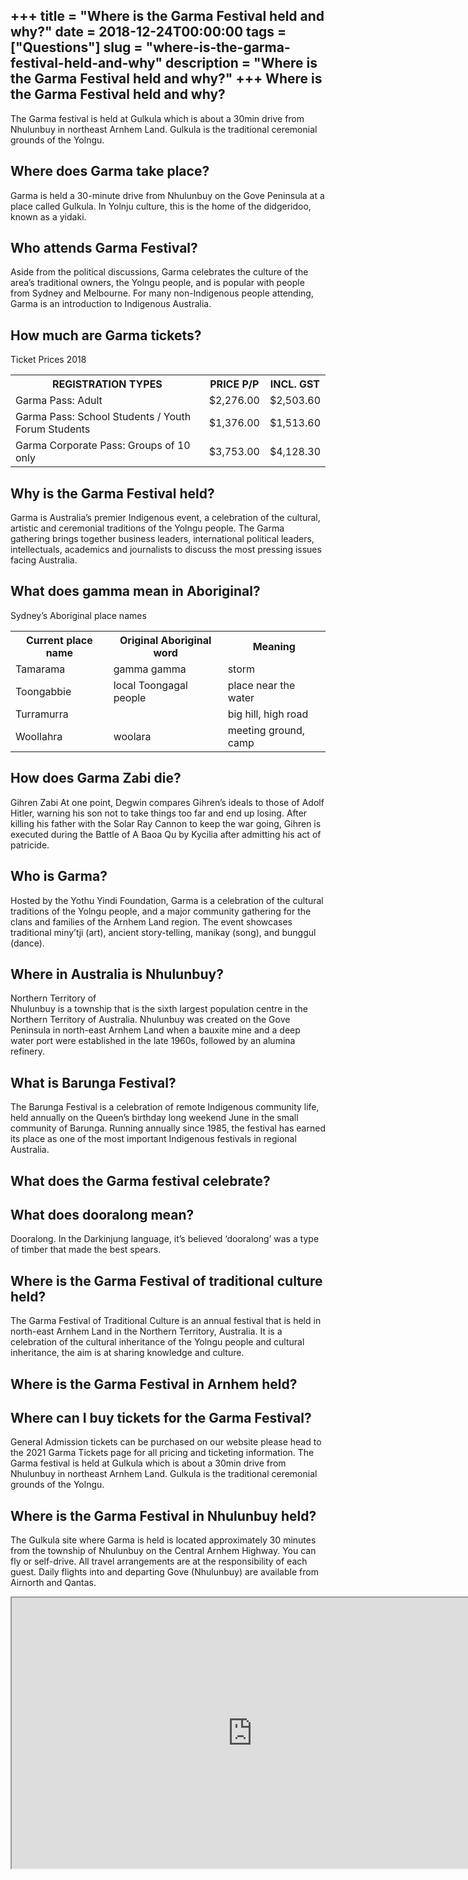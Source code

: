 +++
title = "Where is the Garma Festival held and why?"
date = 2018-12-24T00:00:00
tags = ["Questions"]
slug = "where-is-the-garma-festival-held-and-why"
description = "Where is the Garma Festival held and why?"
+++
Where is the Garma Festival held and why?
-----------------------------------------

The Garma festival is held at Gulkula which is about a 30min drive from Nhulunbuy in northeast Arnhem Land. Gulkula is the traditional ceremonial grounds of the Yolngu.

Where does Garma take place?
----------------------------

Garma is held a 30-minute drive from Nhulunbuy on the Gove Peninsula at a place called Gulkula. In Yolnju culture, this is the home of the didgeridoo, known as a yidaki.

Who attends Garma Festival?
---------------------------

Aside from the political discussions, Garma celebrates the culture of the area’s traditional owners, the Yolngu people, and is popular with people from Sydney and Melbourne. For many non-Indigenous people attending, Garma is an introduction to Indigenous Australia.

How much are Garma tickets?
---------------------------

Ticket Prices 2018

<table><tr><th>REGISTRATION TYPES</th><th>PRICE P/P</th><th>INCL. GST</th></tr><tr><td>Garma Pass: Adult</td><td>$2,276.00</td><td>$2,503.60</td></tr><tr><td>Garma Pass: School Students / Youth Forum Students</td><td>$1,376.00</td><td>$1,513.60</td></tr><tr><td>Garma Corporate Pass: Groups of 10 only</td><td>$3,753.00</td><td>$4,128.30</td></tr></table>

Why is the Garma Festival held?
-------------------------------

Garma is Australia’s premier Indigenous event, a celebration of the cultural, artistic and ceremonial traditions of the Yolngu people. The Garma gathering brings together business leaders, international political leaders, intellectuals, academics and journalists to discuss the most pressing issues facing Australia.

What does gamma mean in Aboriginal?
-----------------------------------

Sydney’s Aboriginal place names

<table><tr><th>Current place name</th><th>Original Aboriginal word</th><th>Meaning</th></tr><tr><td>Tamarama</td><td>gamma gamma</td><td>storm</td></tr><tr><td>Toongabbie</td><td>local Toongagal people</td><td>place near the water</td></tr><tr><td>Turramurra</td><td></td><td>big hill, high road</td></tr><tr><td>Woollahra</td><td>woolara</td><td>meeting ground, camp</td></tr></table>

How does Garma Zabi die?
------------------------

Gihren Zabi At one point, Degwin compares Gihren’s ideals to those of Adolf Hitler, warning his son not to take things too far and end up losing. After killing his father with the Solar Ray Cannon to keep the war going, Gihren is executed during the Battle of A Baoa Qu by Kycilia after admitting his act of patricide.

Who is Garma?
-------------

Hosted by the Yothu Yindi Foundation, Garma is a celebration of the cultural traditions of the Yolngu people, and a major community gathering for the clans and families of the Arnhem Land region. The event showcases traditional miny’tji (art), ancient story-telling, manikay (song), and bunggul (dance).

Where in Australia is Nhulunbuy?
--------------------------------

Northern Territory of  
Nhulunbuy is a township that is the sixth largest population centre in the Northern Territory of Australia. Nhulunbuy was created on the Gove Peninsula in north-east Arnhem Land when a bauxite mine and a deep water port were established in the late 1960s, followed by an alumina refinery.

What is Barunga Festival?
-------------------------

The Barunga Festival is a celebration of remote Indigenous community life, held annually on the Queen’s birthday long weekend June in the small community of Barunga. Running annually since 1985, the festival has earned its place as one of the most important Indigenous festivals in regional Australia.

What does the Garma festival celebrate?
---------------------------------------

What does dooralong mean?
-------------------------

Dooralong. In the Darkinjung language, it’s believed ‘dooralong’ was a type of timber that made the best spears.

Where is the Garma Festival of traditional culture held?
--------------------------------------------------------

The Garma Festival of Traditional Culture is an annual festival that is held in north-east Arnhem Land in the Northern Territory, Australia. It is a celebration of the cultural inheritance of the Yolngu people and cultural inheritance, the aim is at sharing knowledge and culture.

Where is the Garma Festival in Arnhem held?
-------------------------------------------

Where can I buy tickets for the Garma Festival?
-----------------------------------------------

General Admission tickets can be purchased on our website please head to the 2021 Garma Tickets page for all pricing and ticketing information. The Garma festival is held at Gulkula which is about a 30min drive from Nhulunbuy in northeast Arnhem Land. Gulkula is the traditional ceremonial grounds of the Yolngu.

Where is the Garma Festival in Nhulunbuy held?
----------------------------------------------

The Gulkula site where Garma is held is located approximately 30 minutes from the township of Nhulunbuy on the Central Arnhem Highway. You can fly or self-drive. All travel arrangements are at the responsibility of each guest. Daily flights into and departing Gove (Nhulunbuy) are available from Airnorth and Qantas.

<iframe allow="accelerometer; autoplay; clipboard-write; encrypted-media; gyroscope; picture-in-picture" allowfullscreen="" class="__youtube_prefs__  epyt-is-override  no-lazyload" data-no-lazy="1" data-origheight="433" data-origwidth="770" data-skipgform_ajax_framebjll="" height="433" id="_ytid_11535" loading="lazy" src="https://www.youtube.com/embed/eqgGPXmediQ?enablejsapi=1&autoplay=0&cc_load_policy=0&cc_lang_pref=&iv_load_policy=1&loop=0&modestbranding=0&rel=1&fs=1&playsinline=0&autohide=2&theme=dark&color=red&controls=1&" title="YouTube player" width="770"></iframe>